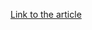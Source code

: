 [Link to the article](https://www.bleepingcomputer.com/news/security/helldown-ransomware-exploits-zyxel-vpn-flaw-to-breach-networks/)
